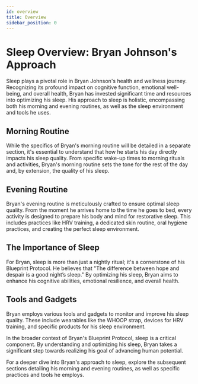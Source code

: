```yaml
---
id: overview
title: Overview
sidebar_position: 0
---
```


# Sleep Overview: Bryan Johnson's Approach

Sleep plays a pivotal role in Bryan Johnson's health and wellness journey. Recognizing its profound impact on cognitive function, emotional well-being, and overall health, Bryan has invested significant time and resources into optimizing his sleep. His approach to sleep is holistic, encompassing both his morning and evening routines, as well as the sleep environment and tools he uses.

## Morning Routine

While the specifics of Bryan's morning routine will be detailed in a separate section, it's essential to understand that how he starts his day directly impacts his sleep quality. From specific wake-up times to morning rituals and activities, Bryan's morning routine sets the tone for the rest of the day and, by extension, the quality of his sleep.

## Evening Routine

Bryan's evening routine is meticulously crafted to ensure optimal sleep quality. From the moment he arrives home to the time he goes to bed, every activity is designed to prepare his body and mind for restorative sleep. This includes practices like HRV training, a dedicated skin routine, oral hygiene practices, and creating the perfect sleep environment.

## The Importance of Sleep

For Bryan, sleep is more than just a nightly ritual; it's a cornerstone of his Blueprint Protocol. He believes that "The difference between hope and despair is a good night’s sleep." By optimizing his sleep, Bryan aims to enhance his cognitive abilities, emotional resilience, and overall health.

## Tools and Gadgets

Bryan employs various tools and gadgets to monitor and improve his sleep quality. These include wearables like the WHOOP strap, devices for HRV training, and specific products for his sleep environment.

In the broader context of Bryan's Blueprint Protocol, sleep is a critical component. By understanding and optimizing his sleep, Bryan takes a significant step towards realizing his goal of advancing human potential.

For a deeper dive into Bryan's approach to sleep, explore the subsequent sections detailing his morning and evening routines, as well as specific practices and tools he employs.
